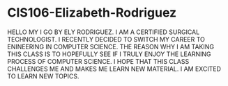 # CIS106-Elizabeth-Rodriguez
HELLO MY I GO BY ELY RODRIGUEZ. I AM A CERTIFIED SURGICAL TECHNOLOGIST. I RECENTLY DECIDED TO SWITCH MY CAREER TO ENINEERING IN COMPUTER SCIENCE. THE REASON WHY I AM TAKING THIS CLASS IS TO HOPEFULLY SEE IF I TRULY ENJOY THE LEARNING PROCESS OF COMPUTER SCIENCE. I HOPE THAT THIS CLASS CHALLENGES ME AND MAKES ME LEARN NEW MATERIAL. I AM EXCITED TO LEARN NEW TOPICS. 
